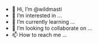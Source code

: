 - 👋 Hi, I’m @wildmasti
- 👀 I’m interested in ...
- 🌱 I’m currently learning ...
- 💞️ I’m looking to collaborate on ...
- 📫 How to reach me ...

<!---
wildmasti/wildmasti is a ✨ special ✨ repository because its `README.md` (this file) appears on your GitHub profile.
You can click the Preview link to take a look at your changes.
--->
